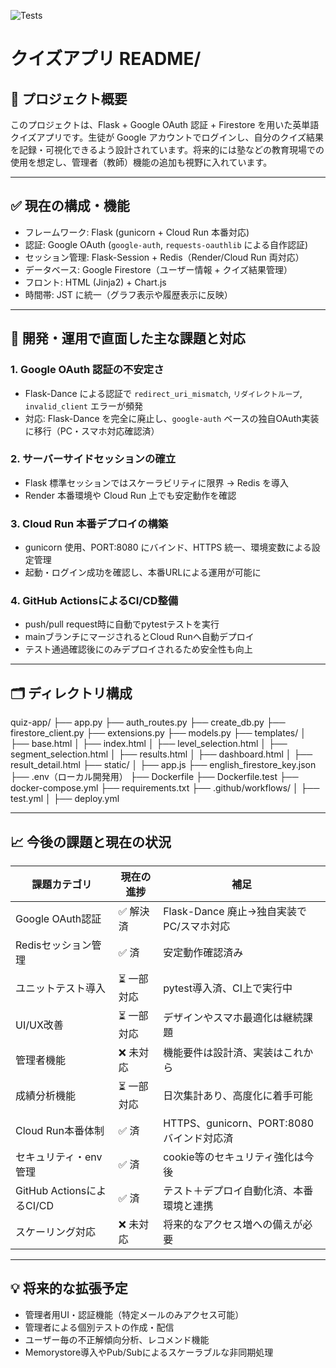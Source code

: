 ![Tests](https://github.com/Fken19/quiz-app/actions/workflows/test.yml/badge.svg)

# クイズアプリ README/

## 📌 プロジェクト概要
このプロジェクトは、Flask + Google OAuth 認証 + Firestore を用いた英単語クイズアプリです。生徒が Google アカウントでログインし、自分のクイズ結果を記録・可視化できるよう設計されています。将来的には塾などの教育現場での使用を想定し、管理者（教師）機能の追加も視野に入れています。

---

## ✅ 現在の構成・機能
- フレームワーク: Flask (gunicorn + Cloud Run 本番対応)
- 認証: Google OAuth (`google-auth`, `requests-oauthlib` による自作認証)
- セッション管理: Flask-Session + Redis（Render/Cloud Run 両対応）
- データベース: Google Firestore（ユーザー情報 + クイズ結果管理）
- フロント: HTML (Jinja2) + Chart.js
- 時間帯: JST に統一（グラフ表示や履歴表示に反映）

---

## 🔧 開発・運用で直面した主な課題と対応

### 1. Google OAuth 認証の不安定さ
- Flask-Dance による認証で `redirect_uri_mismatch`, `リダイレクトループ`, `invalid_client` エラーが頻発
- 対応: Flask-Dance を完全に廃止し、`google-auth` ベースの独自OAuth実装に移行（PC・スマホ対応確認済）

### 2. サーバーサイドセッションの確立
- Flask 標準セッションではスケーラビリティに限界 → Redis を導入
- Render 本番環境や Cloud Run 上でも安定動作を確認

### 3. Cloud Run 本番デプロイの構築
- gunicorn 使用、PORT:8080 にバインド、HTTPS 統一、環境変数による設定管理
- 起動・ログイン成功を確認し、本番URLによる運用が可能に

### 4. GitHub ActionsによるCI/CD整備
- push/pull request時に自動でpytestテストを実行
- mainブランチにマージされるとCloud Runへ自動デプロイ
- テスト通過確認後にのみデプロイされるため安全性も向上

---

## 🗂️ ディレクトリ構成
quiz-app/
├── app.py
├── auth_routes.py
├── create_db.py
├── firestore_client.py
├── extensions.py
├── models.py
├── templates/
│   ├── base.html
│   ├── index.html
│   ├── level_selection.html
│   ├── segment_selection.html
│   ├── results.html
│   ├── dashboard.html
│   ├── result_detail.html
├── static/
│   ├── app.js
├── english_firestore_key.json
├── .env（ローカル開発用）
├── Dockerfile
├── Dockerfile.test
├── docker-compose.yml
├── requirements.txt
├── .github/workflows/
│   ├── test.yml
│   ├── deploy.yml

---

## 📈 今後の課題と現在の状況

| 課題カテゴリ             | 現在の進捗 | 補足                                           |
|----------------------------|------------|------------------------------------------------|
| Google OAuth認証           | ✅ 解決済   | Flask-Dance 廃止→独自実装でPC/スマホ対応       |
| Redisセッション管理        | ✅ 済       | 安定動作確認済み                               |
| ユニットテスト導入         | ⏳ 一部対応 | pytest導入済、CI上で実行中                     |
| UI/UX改善                  | ⏳ 一部対応 | デザインやスマホ最適化は継続課題               |
| 管理者機能                 | ❌ 未対応   | 機能要件は設計済、実装はこれから               |
| 成績分析機能               | ⏳ 一部対応 | 日次集計あり、高度化に着手可能                 |
| Cloud Run本番体制          | ✅ 済       | HTTPS、gunicorn、PORT:8080バインド対応済       |
| セキュリティ・env管理      | ✅ 済       | cookie等のセキュリティ強化は今後               |
| GitHub ActionsによるCI/CD  | ✅ 済       | テスト＋デプロイ自動化済、本番環境と連携       |
| スケーリング対応           | ❌ 未対応   | 将来的なアクセス増への備えが必要               |

---

## 💡 将来的な拡張予定
- 管理者用UI・認証機能（特定メールのみアクセス可能）
- 管理者による個別テストの作成・配信
- ユーザー毎の不正解傾向分析、レコメンド機能
- Memorystore導入やPub/Subによるスケーラブルな非同期処理

